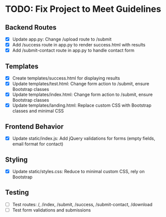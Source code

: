 # TODO: Fix Project to Meet Guidelines

## Backend Routes
- [x] Update app.py: Change /upload route to /submit
- [x] Add /success route in app.py to render success.html with results
- [x] Add /submit-contact route in app.py to handle contact form

## Templates
- [x] Create templates/success.html for displaying results
- [x] Update templates/test.html: Change form action to /submit, ensure Bootstrap classes
- [x] Update templates/index.html: Change form action to /submit, ensure Bootstrap classes
- [x] Update templates/landing.html: Replace custom CSS with Bootstrap classes and minimal CSS

## Frontend Behavior
- [x] Update static/index.js: Add jQuery validations for forms (empty fields, email format for contact)

## Styling
- [x] Update static/styles.css: Reduce to minimal custom CSS, rely on Bootstrap

## Testing
- [ ] Test routes: /, /index, /submit, /success, /submit-contact, /download
- [ ] Test form validations and submissions
